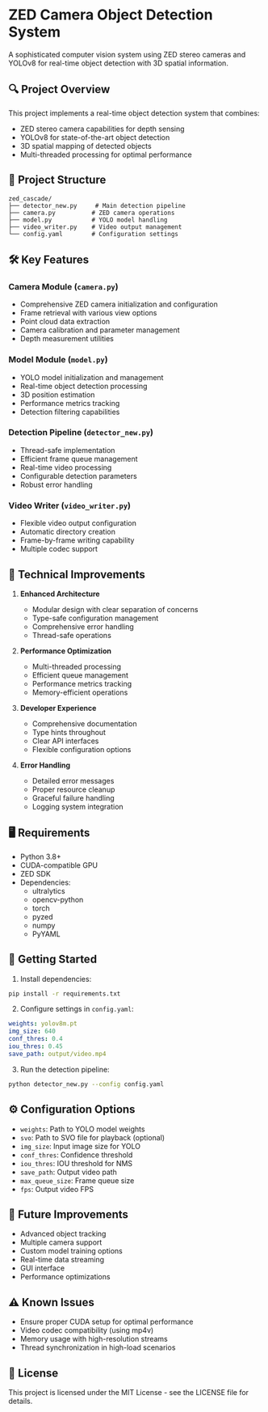 # ZED Camera Object Detection System

A sophisticated computer vision system using ZED stereo cameras and YOLOv8 for real-time object detection with 3D spatial information.

## 🔍 Project Overview

This project implements a real-time object detection system that combines:
- ZED stereo camera capabilities for depth sensing
- YOLOv8 for state-of-the-art object detection
- 3D spatial mapping of detected objects
- Multi-threaded processing for optimal performance

## 📁 Project Structure

```
zed_cascade/
├── detector_new.py     # Main detection pipeline
├── camera.py          # ZED camera operations
├── model.py           # YOLO model handling
├── video_writer.py    # Video output management
└── config.yaml        # Configuration settings
```

## 🛠 Key Features

### Camera Module (`camera.py`)
- Comprehensive ZED camera initialization and configuration
- Frame retrieval with various view options
- Point cloud data extraction
- Camera calibration and parameter management
- Depth measurement utilities

### Model Module (`model.py`)
- YOLO model initialization and management
- Real-time object detection processing
- 3D position estimation
- Performance metrics tracking
- Detection filtering capabilities

### Detection Pipeline (`detector_new.py`)
- Thread-safe implementation
- Efficient frame queue management
- Real-time video processing
- Configurable detection parameters
- Robust error handling

### Video Writer (`video_writer.py`)
- Flexible video output configuration
- Automatic directory creation
- Frame-by-frame writing capability
- Multiple codec support

## 🔧 Technical Improvements

1. **Enhanced Architecture**
   - Modular design with clear separation of concerns
   - Type-safe configuration management
   - Comprehensive error handling
   - Thread-safe operations

2. **Performance Optimization**
   - Multi-threaded processing
   - Efficient queue management
   - Performance metrics tracking
   - Memory-efficient operations

3. **Developer Experience**
   - Comprehensive documentation
   - Type hints throughout
   - Clear API interfaces
   - Flexible configuration options

4. **Error Handling**
   - Detailed error messages
   - Proper resource cleanup
   - Graceful failure handling
   - Logging system integration

## 🖥 Requirements

- Python 3.8+
- CUDA-compatible GPU
- ZED SDK
- Dependencies:
  * ultralytics
  * opencv-python
  * torch
  * pyzed
  * numpy
  * PyYAML

## 🚀 Getting Started

1. Install dependencies:
```bash
pip install -r requirements.txt
```

2. Configure settings in `config.yaml`:
```yaml
weights: yolov8m.pt
img_size: 640
conf_thres: 0.4
iou_thres: 0.45
save_path: output/video.mp4
```

3. Run the detection pipeline:
```bash
python detector_new.py --config config.yaml
```

## ⚙️ Configuration Options

- `weights`: Path to YOLO model weights
- `svo`: Path to SVO file for playback (optional)
- `img_size`: Input image size for YOLO
- `conf_thres`: Confidence threshold
- `iou_thres`: IOU threshold for NMS
- `save_path`: Output video path
- `max_queue_size`: Frame queue size
- `fps`: Output video FPS

## 🎯 Future Improvements

- Advanced object tracking
- Multiple camera support
- Custom model training options
- Real-time data streaming
- GUI interface
- Performance optimizations

## ⚠️ Known Issues

- Ensure proper CUDA setup for optimal performance
- Video codec compatibility (using mp4v)
- Memory usage with high-resolution streams
- Thread synchronization in high-load scenarios

## 📝 License

This project is licensed under the MIT License - see the LICENSE file for details.
